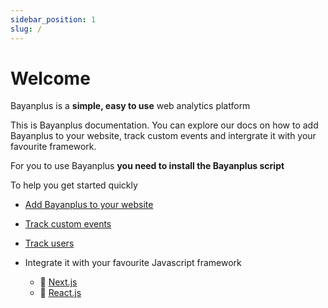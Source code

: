 ```yaml
---
sidebar_position: 1
slug: /
---
```


# Welcome

Bayanplus is a **simple, easy to use** web analytics platform

This is Bayanplus documentation. You can explore our docs on how to add Bayanplus to your website, track custom events and intergrate it with your favourite framework.

For you to use Bayanplus **you need to install the Bayanplus script**

To help you get started quickly

- [Add Bayanplus to your website](getting-started/add-bayanplus-to-your-website)
- [Track custom events](/how-to/track-custom-events)
- [Track users](/how-to/track-users)

- Integrate it with your favourite Javascript framework
  - 🖤 [Next.js](intergrations/nextjs)
  - 💙 [React.js](intergrations/reactjs)
